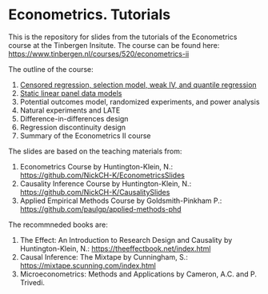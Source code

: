 # Econometrics. Tutorials

This is the repository for slides from the tutorials of the Econometrics course at the Tinbergen Insitute. The course can be found here: https://www.tinbergen.nl/courses/520/econometrics-ii

The outline of the course:
1. [Censored regression, selection model, weak IV, and quantile regression](https://github.com/stnavdeev/econometrics/blob/main/tutorial1/tutorial1.pdf)
2. [Static linear panel data models](https://github.com/stnavdeev/econometrics/blob/main/tutorial2/tutorial2.pdf)
3. Potential outcomes model, randomized experiments, and power analysis
4. Natural experiments and LATE
5. Difference-in-differences design
6. Regression discontinuity design
7. Summary of the Econometrics II course

The slides are based on the teaching materials from:
1. Econometrics Course by Huntington-Klein, N.: https://github.com/NickCH-K/EconometricsSlides
2. Causality Inference Course by Huntington-Klein, N.: https://github.com/NickCH-K/CausalitySlides
3. Applied Empirical Methods Course by Goldsmith-Pinkham P.: https://github.com/paulgp/applied-methods-phd

The recommneded books are:
1. The Effect: An Introduction to Research Design and Causality by Huntington-Klein, N.: https://theeffectbook.net/index.html
2. Causal Inference: The Mixtape by Cunningham, S.: https://mixtape.scunning.com/index.html
3. Microeconometrics: Methods and Applications by Cameron, A.C. and P. Trivedi.
